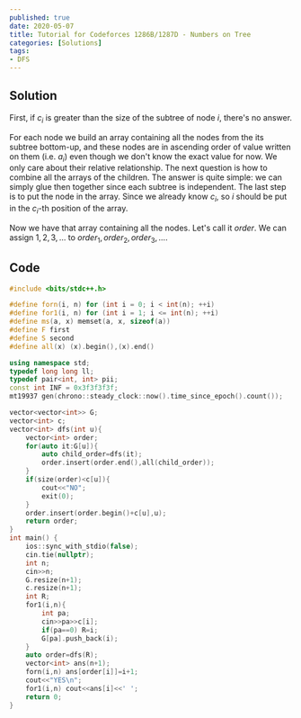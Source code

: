 ```yaml
---
published: true
date: 2020-05-07
title: Tutorial for Codeforces 1286B/1287D - Numbers on Tree
categories: [Solutions]
tags:
- DFS
---
```



## Solution

First, if $c_i$ is greater than the size of the subtree of node $i$, there's no answer.

For each node we build an array containing all the nodes from the its subtree bottom-up, and these nodes are in ascending order of value written on them (i.e. $a_i$) even though we don't know the exact value for now. We only care about their relative relationship. The next question is how to combine all the arrays of the children. The answer is quite simple: we can simply glue then together since each subtree is independent. The last step is to put the node in the array. Since we already know $c_i$, so $i$ should be put in the $c_i$-th position of the array.

Now we have that array containing all the nodes. Let's call it $order$. We can assign $1,2,3,\dots$ to $order_1,order_2,order_3,\dots$.

## Code
```cpp
#include <bits/stdc++.h>

#define forn(i, n) for (int i = 0; i < int(n); ++i)
#define for1(i, n) for (int i = 1; i <= int(n); ++i)
#define ms(a, x) memset(a, x, sizeof(a))
#define F first
#define S second
#define all(x) (x).begin(),(x).end()

using namespace std;
typedef long long ll;
typedef pair<int, int> pii;
const int INF = 0x3f3f3f3f;
mt19937 gen(chrono::steady_clock::now().time_since_epoch().count());

vector<vector<int>> G;
vector<int> c;
vector<int> dfs(int u){
    vector<int> order;
    for(auto it:G[u]){
        auto child_order=dfs(it);
        order.insert(order.end(),all(child_order));
    }
    if(size(order)<c[u]){
        cout<<"NO";
        exit(0);
    }
    order.insert(order.begin()+c[u],u);
    return order;
}
int main() {
    ios::sync_with_stdio(false);
    cin.tie(nullptr);
    int n;
    cin>>n;
    G.resize(n+1);
    c.resize(n+1);
    int R;
    for1(i,n){
        int pa;
        cin>>pa>>c[i];
        if(pa==0) R=i;
        G[pa].push_back(i);
    }
    auto order=dfs(R);
    vector<int> ans(n+1);
    forn(i,n) ans[order[i]]=i+1;
    cout<<"YES\n";
    for1(i,n) cout<<ans[i]<<' ';
    return 0;
}
```

